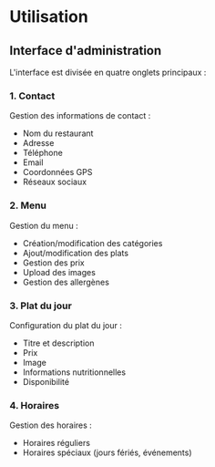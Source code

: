 # Utilisation

## Interface d'administration

L'interface est divisée en quatre onglets principaux :

### 1. Contact

Gestion des informations de contact :
- Nom du restaurant
- Adresse
- Téléphone
- Email
- Coordonnées GPS
- Réseaux sociaux

### 2. Menu

Gestion du menu :
- Création/modification des catégories
- Ajout/modification des plats
- Gestion des prix
- Upload des images
- Gestion des allergènes

### 3. Plat du jour

Configuration du plat du jour :
- Titre et description
- Prix
- Image
- Informations nutritionnelles
- Disponibilité

### 4. Horaires

Gestion des horaires :
- Horaires réguliers
- Horaires spéciaux (jours fériés, événements)